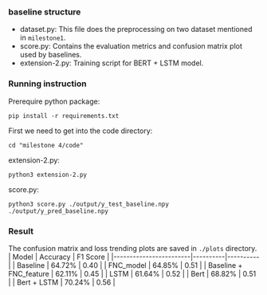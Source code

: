 

### baseline structure
- dataset.py: This file does the preprocessing on two dataset mentioned in `milestone1`.
- score.py: Contains the evaluation metrics and confusion matrix plot used by baselines.
- extension-2.py: Training script for BERT + LSTM model.


### Running instruction
Prerequire python package:

`pip install -r requirements.txt`

First we need to get into the code directory:

`cd "milestone 4/code"`

extension-2.py:

`python3 extension-2.py`

score.py:

`python3 score.py ./output/y_test_baseline.npy ./output/y_pred_baseline.npy` 




### Result
The confusion matrix and loss trending plots are saved in `./plots` directory.
| Model                  | Accuracy | F1 Score |
|------------------------|----------|----------|
| Baseline               | 64.72%   | 0.40     |
| FNC_model              | 64.85%   | 0.51     |
| Baseline + FNC_feature | 62.11%   | 0.45     |
| LSTM                   | 61.64%   | 0.52     |
| Bert                   | 68.82%   | 0.51     |
| Bert + LSTM            | 70.24%   | 0.56     |

